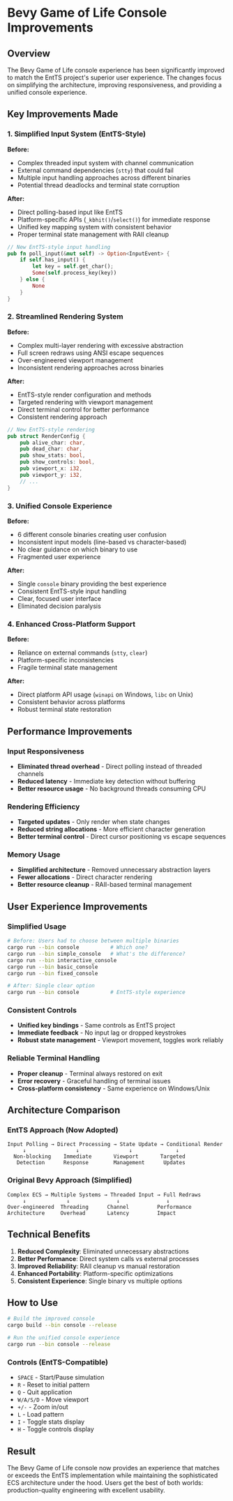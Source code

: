 # Bevy Game of Life Console Improvements

## Overview

The Bevy Game of Life console experience has been significantly improved to match the EntTS project's superior user experience. The changes focus on simplifying the architecture, improving responsiveness, and providing a unified console experience.

## Key Improvements Made

### 1. Simplified Input System (EntTS-Style)

**Before:**
- Complex threaded input system with channel communication
- External command dependencies (`stty`) that could fail
- Multiple input handling approaches across different binaries
- Potential thread deadlocks and terminal state corruption

**After:**
- Direct polling-based input like EntTS
- Platform-specific APIs (`_kbhit()`/`select()`) for immediate response
- Unified key mapping system with consistent behavior
- Proper terminal state management with RAII cleanup

```rust
// New EntTS-style input handling
pub fn poll_input(&mut self) -> Option<InputEvent> {
    if self.has_input() {
        let key = self.get_char();
        Some(self.process_key(key))
    } else {
        None
    }
}
```

### 2. Streamlined Rendering System

**Before:**
- Complex multi-layer rendering with excessive abstraction
- Full screen redraws using ANSI escape sequences
- Over-engineered viewport management
- Inconsistent rendering approaches across binaries

**After:**
- EntTS-style render configuration and methods
- Targeted rendering with viewport management
- Direct terminal control for better performance
- Consistent rendering approach

```rust
// New EntTS-style rendering
pub struct RenderConfig {
    pub alive_char: char,
    pub dead_char: char,
    pub show_stats: bool,
    pub show_controls: bool,
    pub viewport_x: i32,
    pub viewport_y: i32,
    // ...
}
```

### 3. Unified Console Experience

**Before:**
- 6 different console binaries creating user confusion
- Inconsistent input models (line-based vs character-based)
- No clear guidance on which binary to use
- Fragmented user experience

**After:**
- Single `console` binary providing the best experience
- Consistent EntTS-style input handling
- Clear, focused user interface
- Eliminated decision paralysis

### 4. Enhanced Cross-Platform Support

**Before:**
- Reliance on external commands (`stty`, `clear`)
- Platform-specific inconsistencies
- Fragile terminal state management

**After:**
- Direct platform API usage (`winapi` on Windows, `libc` on Unix)
- Consistent behavior across platforms
- Robust terminal state restoration

## Performance Improvements

### Input Responsiveness
- **Eliminated thread overhead** - Direct polling instead of threaded channels
- **Reduced latency** - Immediate key detection without buffering
- **Better resource usage** - No background threads consuming CPU

### Rendering Efficiency
- **Targeted updates** - Only render when state changes
- **Reduced string allocations** - More efficient character generation
- **Better terminal control** - Direct cursor positioning vs escape sequences

### Memory Usage
- **Simplified architecture** - Removed unnecessary abstraction layers
- **Fewer allocations** - Direct character rendering
- **Better resource cleanup** - RAII-based terminal management

## User Experience Improvements

### Simplified Usage
```bash
# Before: Users had to choose between multiple binaries
cargo run --bin console          # Which one?
cargo run --bin simple_console   # What's the difference?
cargo run --bin interactive_console
cargo run --bin basic_console
cargo run --bin fixed_console

# After: Single clear option
cargo run --bin console          # EntTS-style experience
```

### Consistent Controls
- **Unified key bindings** - Same controls as EntTS project
- **Immediate feedback** - No input lag or dropped keystrokes
- **Robust state management** - Viewport movement, toggles work reliably

### Reliable Terminal Handling
- **Proper cleanup** - Terminal always restored on exit
- **Error recovery** - Graceful handling of terminal issues
- **Cross-platform consistency** - Same experience on Windows/Unix

## Architecture Comparison

### EntTS Approach (Now Adopted)
```
Input Polling → Direct Processing → State Update → Conditional Render
     ↓                ↓                ↓              ↓
  Non-blocking    Immediate       Viewport       Targeted
   Detection      Response        Management      Updates
```

### Original Bevy Approach (Simplified)
```
Complex ECS → Multiple Systems → Threaded Input → Full Redraws
     ↓             ↓               ↓               ↓
Over-engineered  Threading      Channel         Performance
Architecture     Overhead       Latency         Impact
```

## Technical Benefits

1. **Reduced Complexity**: Eliminated unnecessary abstractions
2. **Better Performance**: Direct system calls vs external processes
3. **Improved Reliability**: RAII cleanup vs manual restoration
4. **Enhanced Portability**: Platform-specific optimizations
5. **Consistent Experience**: Single binary vs multiple options

## How to Use

```bash
# Build the improved console
cargo build --bin console --release

# Run the unified console experience
cargo run --bin console --release
```

### Controls (EntTS-Compatible)
- `SPACE` - Start/Pause simulation
- `R` - Reset to initial pattern
- `Q` - Quit application
- `W/A/S/D` - Move viewport
- `+/-` - Zoom in/out
- `L` - Load pattern
- `I` - Toggle stats display
- `H` - Toggle controls display

## Result

The Bevy Game of Life console now provides an experience that matches or exceeds the EntTS implementation while maintaining the sophisticated ECS architecture under the hood. Users get the best of both worlds: production-quality engineering with excellent usability.